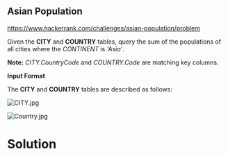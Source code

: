## Asian Population

https://www.hackerrank.com/challenges/asian-population/problem

Given the  **CITY**  and  **COUNTRY**  tables, query the sum of the populations of all cities where the  _CONTINENT_  is  _'Asia'_.

**Note:**  _CITY.CountryCode_  and  _COUNTRY.Code_  are matching key columns.

**Input Format**

The  **CITY**  and  **COUNTRY**  tables are described as follows:

![](https://s3.amazonaws.com/hr-challenge-images/8137/1449729804-f21d187d0f-CITY.jpg "CITY.jpg")

![](https://s3.amazonaws.com/hr-challenge-images/8342/1449769013-e54ce90480-Country.jpg "Country.jpg")


# Solution

